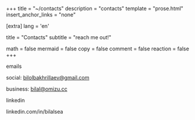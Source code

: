 +++
title = "~/contacts"
description = "contacts"
template = "prose.html"
insert_anchor_links = "none"

[extra]
lang = 'en'

title = "Contacts"
subtitle = "reach me out!"

math = false
mermaid = false
copy = false
comment = false
reaction = false
+++

emails

social: bilolbakhrillaev@gmail.com

business: bilal@omizu.cc


linkedin

linkedin.com/in/bilalsea